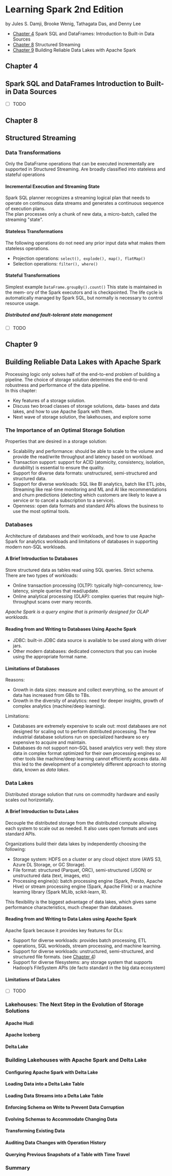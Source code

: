 # Learning Spark 2nd Edition
by Jules S. Damji, Brooke Wenig, Tathagata Das, and Denny Lee

- [Chapter 4](#chapter-4) Spark SQL and DataFrames: Introduction to Built-in Data Sources
- [Chapter 8](#chapter-8) Structured Streaming
- [Chapter 9](#chapter-9) Building Reliable Data Lakes with Apache Spark


## Chapter 4
## Spark SQL and DataFrames Introduction to Built-in Data Sources
- [ ] TODO
## Chapter 8
## Structured Streaming

### Data Transformations

Only the DataFrame operations that can be executed incrementally are supported in Structured Streaming.
Are broadly classified into stateless and stateful operations

#### Incremental Execution and Streaming State

Spark SQL planner recognizes a streaming logical plan that needs to operate on continuous data streams and generates a 
continuous sequence of execution plans.  
The plan processes only a chunk of new data, a micro-batch, called the streaming "state".

#### Stateless Transformations

The following operations do not need any prior input data what makes them stateless operations.
* Projection operations: `select(), explode(), map(), flatMap()`
* Selection operations: `filter(), where()`

#### Stateful Transformations

Simplest example `DataFrame.groupBy().count()`
This state is maintained in the mem‐ ory of the Spark executors and is checkpointed.
The life cycle is automatically managed by Spark SQL, but normally is necessary to control resource usage.

##### Distributed and fault-tolerant state management

- [ ] TODO

## Chapter 9
## Building Reliable Data Lakes with Apache Spark

Processing logic only solves half of the end-to-end problem of building a pipeline.
The choice of storage solution determines the end-to-end robustness and performance of the data pipeline.  
In this chapter:
- Key features of a storage solution.
- Discuss two broad classes of storage solutions, data‐ bases and data lakes, and how to use Apache Spark with them.
- Next wave of storage solution, the lakehouses, and explore some 

### The Importance of an Optimal Storage Solution

Properties that are desired in a storage solution:
- Scalability and performance: should be able to scale to the volume and provide the read/write throughput and latency
based on workload.
- Transaction support: support for ACID (atomicity, consistency, isolation, durability) is essential to ensure the
quality.
- Support for diverse data formats: unstructured, semi-structured and structured data.
- Support for diverse workloads: SQL like BI analytics, batch like ETL jobs, Streaming like real-time monitoring and ML 
and AI like recommendations and churn predictions (detecting which customers are likely to leave a service or to cancel 
a subscription to a service).
- Openness: open data formats and standard APIs allows the business to use the most optimal tools.

### Databases

Architecture of databases and their workloads, and how to use Apache Spark for analytics workloads and limitations of 
databases in supporting modern non-SQL workloads.

#### A Brief Introduction to Databases

Store structured data as tables read using SQL queries. Strict schema. 
There are two types of workloads:
- Online transaction processing (OLTP): typically high-concurrency, low-latency, simple queries that read/update.
- Online analytical processing (OLAP): complex queries that require high-throughput scans over many records.

_Apache Spark is a query engine that is primarily designed for OLAP workloads._

#### Reading from and Writing to Databases Using Apache Spark

- JDBC: built-in JDBC data source is available to be used along with driver jars.
- Other modern databases: dedicated connectors that you can invoke using the appropriate format name.

#### Limitations of Databases

Reasons:
- Growth in data sizes: measure and collect everything, so the amount of data has increased from GBs to TBs.
- Growth in the diversity of analytics: need for deeper insights, growth of complex analytics (machine/deep learning).

Limitations:
- Databases are extremely expensive to scale out: most databases are not designed for scaling out to perform distributed
processing. The few industrial database solutions run on specialized hardware so ery expensive to acquire and maintain.
- Databases do not support non–SQL based analytics very well: they store data in complex format optimized for their own
processing engines so other tools like machine/deep learning cannot efficiently access data.
All this led to the development of a completely different approach to storing data, known as _data lakes_.

### Data Lakes

Distributed storage solution that runs on commodity hardware and easily scales out horizontally.

#### A Brief Introduction to Data Lakes

Decouple the distributed storage from the distributed compute allowing each system to scale out as 
needed. It also uses open formats and uses standard APIs.

Organizations build their data lakes by independently choosing the following:
- Storage system: HDFS on a cluster or any cloud object store (AWS S3, Azure DL Storage, or GC Storage).
- File format: structured (Parquet, ORC), semi-structured (JSON) or unstructured data (text, images, etc)
- Processing engine(s): batch processing engine (Spark, Presto, Apache Hive) or stream processing engine (Spark, Apache 
Flink) or a machine learning library (Spark MLlib, scikit-learn, R).

This flexibility is the biggest advantage of data lakes, which gives same performance characteristics, much cheaper than
databases.

#### Reading from and Writing to Data Lakes using Apache Spark

Apache Spark because it provides key features for DLs:
- Support for diverse workloads: provides batch processing, ETL operations, SQL workloads, stream processing, and 
machine learning.
- Support for diverse workloads: unstructured, semi-structured, and structured file formats.
(see [Chapter 4](#chapter-4))
- Support for diverse filesystems: any storage system that supports Hadoop’s FileSystem APIs (de facto standard in the 
big data ecosystem)

#### Limitations of Data Lakes
- [ ] TODO
### Lakehouses: The Next Step in the Evolution of Storage Solutions
#### Apache Hudi
#### Apache Iceberg
#### Delta Lake
### Building Lakehouses with Apache Spark and Delta Lake
#### Configuring Apache Spark with Delta Lake
#### Loading Data into a Delta Lake Table
#### Loading Data Streams into a Delta Lake Table
#### Enforcing Schema on Write to Prevent Data Corruption
#### Evolving Schemas to Accommodate Changing Data
#### Transforming Existing Data
#### Auditing Data Changes with Operation History
#### Querying Previous Snapshots of a Table with Time Travel
### Summary
